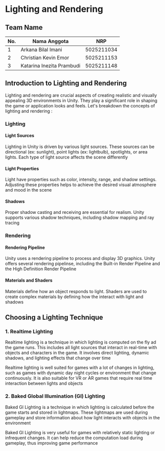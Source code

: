 # Lighting and Rendering

## Team Name

| No.  | Nama Anggota       | NRP          |
|------|--------------------|--------------|
| 1    | Arkana Bilal Imani        | 5025211034  |
| 2    | Christian Kevin Emor      | 5025211153  |
| 3    | Katarina Inezita Prambudi | 5025211148 |


## Introduction to Lighting and Rendering
Lighting and rendering are crucial aspects of creating realistic and visually appealing 3D environments in Unity. They play a significant role in shaping the game or application looks and feels. Let's breakdown the concepts of lighting and rendering :

### Lighting
#### Light Sources
Lighting in Unity is driven by various light sources. These sources can be directional (ex: sunlight), point lights (ex: lightbulb), spotlights, or area lights. Each type of light source affects the scene differently

#### Light Properties
Light have properties such as color, intensity, range, and shadow settings. Adjusting these properties helps to achieve the desired visual atmosphere and mood in the scene

#### Shadows 
Proper shadow casting and receiving are essential for realism. Unity supports various shadow techniques, including shadow mapping and ray tracing

### Rendering
#### Rendering Pipeline
Unity uses a rendering pipeline to process and display 3D graphics. Unity offers several rendering pipelinse, including the Built-in Render Pipeline and the High Definition Render Pipeline

#### Materials and Shaders
Materials define how an object responds to light. Shaders are used to create complex materials by defining how the interact with light and shadows


## Choosing a Lighting Technique
### 1. Realtime Lighting 
Realtime lighting is a technique in which lighting is computed on the fly ad the game runs. This includes all light sources that interact in real-time with objects and characters in the game. It involves direct lighting, dynamic shadows, and lighting effects that change over time

Realtime lighting is well suited for games with a lot of changes in lighting, such as games with dynamic day night cycles or environment that change continuously. It is also suitable for VR or AR games that require real time interaction between lights and objects

### 2. Baked Global Illumination (GI) Lighting
Baked GI Lighting is a technique in which lighting is calculated before the game starts and stored in lightmaps. These lightmaps are used during gameplay and store information about how light interacts with objects in the environment

Baked GI Lighting is very useful for games with relatively static lighting or infrequent changes. It can help reduce the computation load during gameplay, thus improving game performance



